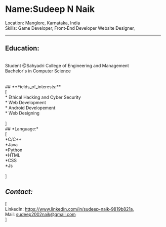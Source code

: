 # **Name**:Sudeep N Naik <br>
Location: Manglore, Karnataka, India  <br>
Skills: Game Developer, Front-End Developer Website Designer,  <br>
*****
## Education:  <br>
   <br>
   Student @Sahyadri College of Engineering and Management  <br>
   Bachelor's in Computer Science  <br>
   <br>  <br>
## **Fields_of_interests:**  <br>
[
    <br>
    * Ethical Hacking and Cyber Security  <br>
    * Web Development  <br>
    * Android Developement  <br>
    * Web Designing  <br>
      <br>
  ] <br>
## *Language:*  <br>
  [ <br>
    *C/C++  <br>
    *Java  <br>
    *Python  <br>
    *HTML  <br>
    *CSS  <br>
    *Js  <br>
   <br>
   ]<br>
 
## *Contact:*   <br>
  [ <br>
    LinkedIn: https://www.linkedin.com/in/sudeep-naik-9819b821a,   <br>
    Mail: sudeep2002naik@gmail.com   <br>
]
   <br>
  
